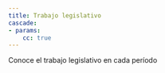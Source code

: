 ```yaml
---
title: Trabajo legislativo
cascade:
- params:
    cc: true
---
```


Conoce el trabajo legislativo en cada período
